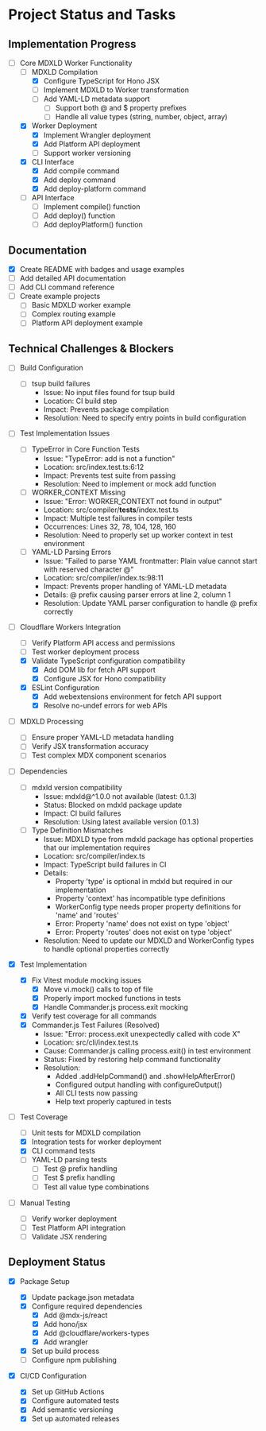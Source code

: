 # Project Status and Tasks

## Implementation Progress

- [ ] Core MDXLD Worker Functionality
  - [ ] MDXLD Compilation
    - [x] Configure TypeScript for Hono JSX
    - [ ] Implement MDXLD to Worker transformation
    - [ ] Add YAML-LD metadata support
      - [ ] Support both @ and $ property prefixes
      - [ ] Handle all value types (string, number, object, array)
  - [x] Worker Deployment
    - [x] Implement Wrangler deployment
    - [x] Add Platform API deployment
    - [ ] Support worker versioning
  - [x] CLI Interface
    - [x] Add compile command
    - [x] Add deploy command
    - [x] Add deploy-platform command
  - [ ] API Interface
    - [ ] Implement compile() function
    - [ ] Add deploy() function
    - [ ] Add deployPlatform() function

## Documentation

- [x] Create README with badges and usage examples
- [ ] Add detailed API documentation
- [ ] Add CLI command reference
- [ ] Create example projects
  - [ ] Basic MDXLD worker example
  - [ ] Complex routing example
  - [ ] Platform API deployment example

## Technical Challenges & Blockers

- [ ] Build Configuration
  - [ ] tsup build failures
    - Issue: No input files found for tsup build
    - Location: CI build step
    - Impact: Prevents package compilation
    - Resolution: Need to specify entry points in build configuration
- [ ] Test Implementation Issues
  - [ ] TypeError in Core Function Tests
    - Issue: "TypeError: add is not a function"
    - Location: src/index.test.ts:6:12
    - Impact: Prevents test suite from passing
    - Resolution: Need to implement or mock add function
  - [ ] WORKER_CONTEXT Missing
    - Issue: "Error: WORKER_CONTEXT not found in output"
    - Location: src/compiler/**tests**/index.test.ts
    - Impact: Multiple test failures in compiler tests
    - Occurrences: Lines 32, 78, 104, 128, 160
    - Resolution: Need to properly set up worker context in test environment
  - [ ] YAML-LD Parsing Errors
    - Issue: "Failed to parse YAML frontmatter: Plain value cannot start with reserved character @"
    - Location: src/compiler/index.ts:98:11
    - Impact: Prevents proper handling of YAML-LD metadata
    - Details: @ prefix causing parser errors at line 2, column 1
    - Resolution: Update YAML parser configuration to handle @ prefix correctly
- [ ] Cloudflare Workers Integration
  - [ ] Verify Platform API access and permissions
  - [ ] Test worker deployment process
  - [x] Validate TypeScript configuration compatibility
    - [x] Add DOM lib for fetch API support
    - [x] Configure JSX for Hono compatibility
  - [x] ESLint Configuration
    - [x] Add webextensions environment for fetch API support
    - [x] Resolve no-undef errors for web APIs
- [ ] MDXLD Processing
  - [ ] Ensure proper YAML-LD metadata handling
  - [ ] Verify JSX transformation accuracy
  - [ ] Test complex MDX component scenarios
- [ ] Dependencies
  - [ ] mdxld version compatibility
    - Issue: mdxld@^1.0.0 not available (latest: 0.1.3)
    - Status: Blocked on mdxld package update
    - Impact: CI build failures
    - Resolution: Using latest available version (0.1.3)
  - [ ] Type Definition Mismatches
    - Issue: MDXLD type from mdxld package has optional properties that our implementation requires
    - Location: src/compiler/index.ts
    - Impact: TypeScript build failures in CI
    - Details:
      - Property 'type' is optional in mdxld but required in our implementation
      - Property 'context' has incompatible type definitions
      - WorkerConfig type needs proper property definitions for 'name' and 'routes'
      - Error: Property 'name' does not exist on type 'object'
      - Error: Property 'routes' does not exist on type 'object'
    - Resolution: Need to update our MDXLD and WorkerConfig types to handle optional properties correctly
- [x] Test Implementation

  - [x] Fix Vitest module mocking issues
    - [x] Move vi.mock() calls to top of file
    - [x] Properly import mocked functions in tests
    - [x] Handle Commander.js process.exit mocking
  - [x] Verify test coverage for all commands
  - [x] Commander.js Test Failures (Resolved)
    - Issue: "Error: process.exit unexpectedly called with code X"
    - Location: src/cli/index.test.ts
    - Cause: Commander.js calling process.exit() in test environment
    - Status: Fixed by restoring help command functionality
    - Resolution:
      - Added .addHelpCommand() and .showHelpAfterError()
      - Configured output handling with configureOutput()
      - All CLI tests now passing
      - Help text properly captured in tests

- [ ] Test Coverage
  - [ ] Unit tests for MDXLD compilation
  - [x] Integration tests for worker deployment
  - [x] CLI command tests
  - [ ] YAML-LD parsing tests
    - [ ] Test @ prefix handling
    - [ ] Test $ prefix handling
    - [ ] Test all value type combinations
- [ ] Manual Testing
  - [ ] Verify worker deployment
  - [ ] Test Platform API integration
  - [ ] Validate JSX rendering

## Deployment Status

- [x] Package Setup

  - [x] Update package.json metadata
  - [x] Configure required dependencies
    - [x] Add @mdx-js/react
    - [x] Add hono/jsx
    - [x] Add @cloudflare/workers-types
    - [x] Add wrangler
  - [x] Set up build process
  - [ ] Configure npm publishing

- [x] CI/CD Configuration
  - [x] Set up GitHub Actions
  - [x] Configure automated tests
  - [x] Add semantic versioning
  - [x] Set up automated releases
